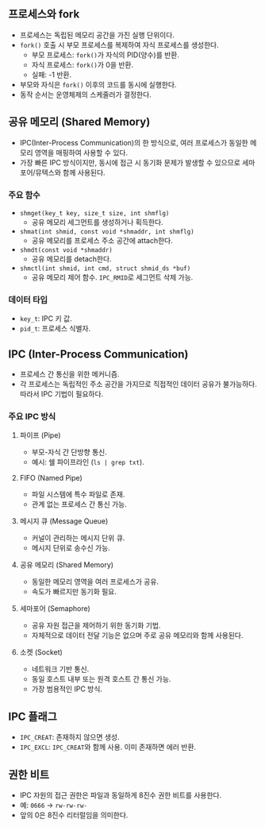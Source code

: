 <h2 id="프로세스와-fork">프로세스와 fork</h2>
<ul>
<li>프로세스는 독립된 메모리 공간을 가진 실행 단위이다.</li>
<li><code>fork()</code> 호출 시 부모 프로세스를 복제하여 자식 프로세스를 생성한다.<ul>
<li>부모 프로세스: <code>fork()</code>가 자식의 PID(양수)를 반환.</li>
<li>자식 프로세스: <code>fork()</code>가 0을 반환.</li>
<li>실패: -1 반환.</li>
</ul>
</li>
<li>부모와 자식은 <code>fork()</code> 이후의 코드를 동시에 실행한다.</li>
<li>동작 순서는 운영체제의 스케줄러가 결정한다.</li>
</ul>
<h2 id="공유-메모리-shared-memory">공유 메모리 (Shared Memory)</h2>
<ul>
<li>IPC(Inter-Process Communication)의 한 방식으로, 여러 프로세스가 동일한 메모리 영역을 매핑하여 사용할 수 있다.</li>
<li>가장 빠른 IPC 방식이지만, 동시에 접근 시 동기화 문제가 발생할 수 있으므로 세마포어/뮤텍스와 함께 사용된다.</li>
</ul>
<h3 id="주요-함수">주요 함수</h3>
<ul>
<li><code>shmget(key_t key, size_t size, int shmflg)</code><ul>
<li>공유 메모리 세그먼트를 생성하거나 획득한다.</li>
</ul>
</li>
<li><code>shmat(int shmid, const void *shmaddr, int shmflg)</code><ul>
<li>공유 메모리를 프로세스 주소 공간에 attach한다.</li>
</ul>
</li>
<li><code>shmdt(const void *shmaddr)</code><ul>
<li>공유 메모리를 detach한다.</li>
</ul>
</li>
<li><code>shmctl(int shmid, int cmd, struct shmid_ds *buf)</code><ul>
<li>공유 메모리 제어 함수. <code>IPC_RMID</code>로 세그먼트 삭제 가능.</li>
</ul>
</li>
</ul>
<h3 id="데이터-타입">데이터 타입</h3>
<ul>
<li><code>key_t</code>: IPC 키 값.</li>
<li><code>pid_t</code>: 프로세스 식별자.</li>
</ul>
<h2 id="ipc-inter-process-communication">IPC (Inter-Process Communication)</h2>
<ul>
<li>프로세스 간 통신을 위한 메커니즘.</li>
<li>각 프로세스는 독립적인 주소 공간을 가지므로 직접적인 데이터 공유가 불가능하다. 따라서 IPC 기법이 필요하다.</li>
</ul>
<h3 id="주요-ipc-방식">주요 IPC 방식</h3>
<ol>
<li><p>파이프 (Pipe)</p>
<ul>
<li>부모-자식 간 단방향 통신.</li>
<li>예시: 쉘 파이프라인 (<code>ls | grep txt</code>).</li>
</ul>
</li>
<li><p>FIFO (Named Pipe)</p>
<ul>
<li>파일 시스템에 특수 파일로 존재.</li>
<li>관계 없는 프로세스 간 통신 가능.</li>
</ul>
</li>
<li><p>메시지 큐 (Message Queue)</p>
<ul>
<li>커널이 관리하는 메시지 단위 큐.</li>
<li>메시지 단위로 송수신 가능.</li>
</ul>
</li>
<li><p>공유 메모리 (Shared Memory)</p>
<ul>
<li>동일한 메모리 영역을 여러 프로세스가 공유.</li>
<li>속도가 빠르지만 동기화 필요.</li>
</ul>
</li>
<li><p>세마포어 (Semaphore)</p>
<ul>
<li>공유 자원 접근을 제어하기 위한 동기화 기법.</li>
<li>자체적으로 데이터 전달 기능은 없으며 주로 공유 메모리와 함께 사용된다.</li>
</ul>
</li>
<li><p>소켓 (Socket)</p>
<ul>
<li>네트워크 기반 통신.</li>
<li>동일 호스트 내부 또는 원격 호스트 간 통신 가능.</li>
<li>가장 범용적인 IPC 방식.</li>
</ul>
</li>
</ol>
<h2 id="ipc-플래그">IPC 플래그</h2>
<ul>
<li><code>IPC_CREAT</code>: 존재하지 않으면 생성.</li>
<li><code>IPC_EXCL</code>: <code>IPC_CREAT</code>와 함께 사용. 이미 존재하면 에러 반환.</li>
</ul>
<h2 id="권한-비트">권한 비트</h2>
<ul>
<li>IPC 자원의 접근 권한은 파일과 동일하게 8진수 권한 비트를 사용한다.</li>
<li>예: <code>0666</code> → <code>rw-rw-rw-</code></li>
<li>앞의 0은 8진수 리터럴임을 의미한다.</li>
</ul>